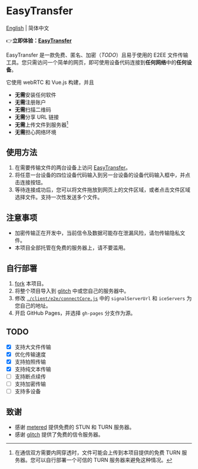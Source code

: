 # EasyTransfer

[English](README.md) | 简体中文

👉**立即体验：[EasyTransfer](https://file.ch3nyang.top/)**

EasyTransfer 是一款免费、匿名、加密（*TODO*）且易于使用的 E2EE 文件传输工具。您只需访问一个简单的网页，即可使用设备代码连接到**任何网络**中的**任何设备**。

它使用 webRTC 和 Vue.js 构建，并且

- **无需**安装任何软件
- **无需**注册账户
- **无需**扫描二维码
- **无需**分享 URL 链接
- **无需**上传文件到服务器[^1]
- **无需**担心网络环境

## 使用方法

1. 在需要传输文件的两台设备上访问 [EasyTransfer](https://file.ch3nyang.top/)。
2. 将任意一台设备的四位设备代码输入到另一台设备的设备代码输入框中，并点击连接按钮。
3. 等待连接成功后，您可以将文件拖放到网页上的文件区域，或者点击文件区域选择文件。支持一次性发送多个文件。

## 注意事项

- 加密传输正在开发中，当前信令及数据可能存在泄漏风险，请勿传输隐私文件。
- 本项目全部托管在免费的服务器上，请不要滥用。

## 自行部署

1. [fork](https://github.com/WCY-dt/EasyTransfer/fork) 本项目。
2. 将整个项目导入到 [glitch](https://glitch.com/) 中或您自己的服务器中。
3. 修改 [`./client/e2e/connectCore.js`](https://github.com/WCY-dt/EasyTransfer/blob/main/client/e2e/connectCore.js) 中的 `signalServerUrl` 和 `iceServers` 为您自己的地址。
4. 开启 GitHub Pages，并选择 `gh-pages` 分支作为源。

## TODO

- [x] 支持大文件传输
- [x] 优化传输速度
- [x] 支持拍照传输
- [x] 支持纯文本传输
- [ ] 支持断点续传
- [ ] 支持加密传输
- [ ] 支持多设备

## 致谢

- 感谢 [metered](https://www.metered.ca/) 提供免费的 STUN 和 TURN 服务器。
- 感谢 [glitch](https://glitch.com/) 提供了免费的信令服务器。

[^1]: 在通信双方需要内网穿透时，文件可能会上传到本项目提供的免费 TURN 服务器。您可以自行部署一个可信的 TURN 服务器来避免这种情况。
